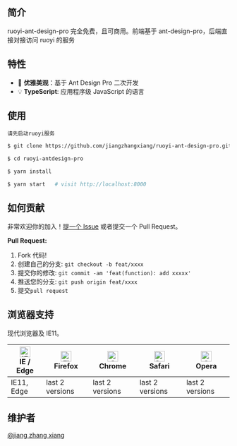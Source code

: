 ## 简介

ruoyi-ant-design-pro 完全免费，且可商用。前端基于 ant-design-pro，后端直接对接访问 ruoyi 的服务

## 特性

- :gem: **优雅美观**：基于 Ant Design Pro 二次开发
- :bulb: **TypeScript**: 应用程序级 JavaScript 的语言

## 使用

```
请先启动ruoyi服务
```

```bash
$ git clone https://github.com/jiangzhangxiang/ruoyi-ant-design-pro.git

$ cd ruoyi-antdesign-pro

$ yarn install

$ yarn start   # visit http://localhost:8000
```

## 如何贡献

非常欢迎你的加入！[提一个 Issue](https://github.com/jiangzhangxiang/ruoyi-ant-design-pro/issues) 或者提交一个 Pull Request。

**Pull Request:**

1. Fork 代码!
2. 创建自己的分支: `git checkout -b feat/xxxx`
3. 提交你的修改: `git commit -am 'feat(function): add xxxxx'`
4. 推送您的分支: `git push origin feat/xxxx`
5. 提交`pull request`

## 浏览器支持

现代浏览器及 IE11。

| [<img src="https://raw.githubusercontent.com/alrra/browser-logos/master/src/edge/edge_48x48.png" alt="IE / Edge" width="24px" height="24px" />](http://godban.github.io/browsers-support-badges/)</br>IE / Edge | [<img src="https://raw.githubusercontent.com/alrra/browser-logos/master/src/firefox/firefox_48x48.png" alt="Firefox" width="24px" height="24px" />](http://godban.github.io/browsers-support-badges/)</br>Firefox | [<img src="https://raw.githubusercontent.com/alrra/browser-logos/master/src/chrome/chrome_48x48.png" alt="Chrome" width="24px" height="24px" />](http://godban.github.io/browsers-support-badges/)</br>Chrome | [<img src="https://raw.githubusercontent.com/alrra/browser-logos/master/src/safari/safari_48x48.png" alt="Safari" width="24px" height="24px" />](http://godban.github.io/browsers-support-badges/)</br>Safari | [<img src="https://raw.githubusercontent.com/alrra/browser-logos/master/src/opera/opera_48x48.png" alt="Opera" width="24px" height="24px" />](http://godban.github.io/browsers-support-badges/)</br>Opera |
| --- | --- | --- | --- | --- |
| IE11, Edge | last 2 versions | last 2 versions | last 2 versions | last 2 versions |

## 维护者

[@jiang zhang xiang](https://github.com/jiangzhangxiang)
